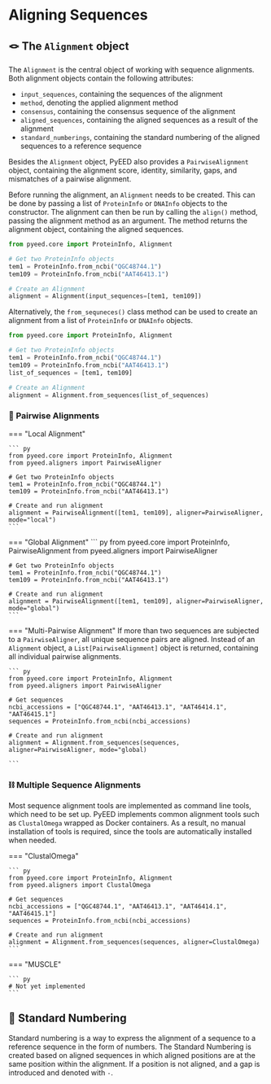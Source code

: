 # Aligning Sequences

## 🪢 The `Alignment` object

The `Alignment` is the central object of working with sequence alignments. 
Both alignment objects contain the following attributes:  

- `input_sequences`, containing the sequences of the alignment
- `method`, denoting the applied alignment method
- `consensus`, containing the consensus sequence of the alignment
- `aligned_sequences`, containing the aligned sequences as a result of the alignment
- `standard_numberings`, containing the standard numbering of the aligned sequences to a reference sequence

Besides the `Alignment` object, PyEED also provides a `PairwiseAlignment` object, containing the alignment score, identity, similarity, gaps, and mismatches of a pairwise alignment.


Before running the alignment, an `Alignment` needs to be created. This can be done by passing a list of `ProteinInfo` or `DNAInfo` objects to the constructor. The alignment can then be run by calling the `align()` method, passing the alignment method as an argument. The method returns the alignment object, containing the aligned sequences.

``` py
from pyeed.core import ProteinInfo, Alignment

# Get two ProteinInfo objects
tem1 = ProteinInfo.from_ncbi("QGC48744.1")
tem109 = ProteinInfo.from_ncbi("AAT46413.1")

# Create an Alignment
alignment = Alignment(input_sequences=[tem1, tem109])
```

Alternatively, the `from_sequneces()` class method can be used to create an alignment from a list of `ProteinInfo` or `DNAInfo` objects.

``` py
from pyeed.core import ProteinInfo, Alignment

# Get two ProteinInfo objects
tem1 = ProteinInfo.from_ncbi("QGC48744.1")
tem109 = ProteinInfo.from_ncbi("AAT46413.1")
list_of_sequences = [tem1, tem109]

# Create an Alignment
alignment = Alignment.from_sequences(list_of_sequences)
```

### 🔗 Pairwise Alignments

=== "Local Alignment"

    ``` py
    from pyeed.core import ProteinInfo, Alignment
    from pyeed.aligners import PairwiseAligner

    # Get two ProteinInfo objects
    tem1 = ProteinInfo.from_ncbi("QGC48744.1")
    tem109 = ProteinInfo.from_ncbi("AAT46413.1")

    # Create and run alignment
    alignment = PairwiseAlignment([tem1, tem109], aligner=PairwiseAligner, mode="local")
    ```

=== "Global Alignment"
    ``` py
    from pyeed.core import ProteinInfo, PairwiseAlignment
    from pyeed.aligners import PairwiseAligner

    # Get two ProteinInfo objects
    tem1 = ProteinInfo.from_ncbi("QGC48744.1")
    tem109 = ProteinInfo.from_ncbi("AAT46413.1")

    # Create and run alignment
    alignment = PairwiseAlignment([tem1, tem109], aligner=PairwiseAligner, mode="global")
    ```

=== "Multi-Pairwise Alignment"
    If more than two sequences are subjected to a `PairwiseAligner`, all unique sequence pairs are aligned. 
    Instead of an `Alignment` object, a `List[PairwiseAlignment]` object is returned, containing all individual pairwise alignments.

    ``` py
    from pyeed.core import ProteinInfo, Alignment
    from pyeed.aligners import PairwiseAligner

    # Get sequences
    ncbi_accessions = ["QGC48744.1", "AAT46413.1", "AAT46414.1", "AAT46415.1"]
    sequences = ProteinInfo.from_ncbi(ncbi_accessions)

    # Create and run alignment
    alignment = Alignment.from_sequences(sequences, aligner=PairwiseAligner, mode="global)

    ```

### ⛓️ Multiple Sequence Alignments

Most sequence alignment tools are implemented as command line tools, which need to be set up. PyEED implements common alignment tools such as `ClustalOmega` wrapped as Docker containers. As a result, no manual installation of tools is required, since the tools are automatically installed when needed.

=== "ClustalOmega"

    ``` py
    from pyeed.core import ProteinInfo, Alignment
    from pyeed.aligners import ClustalOmega

    # Get sequences
    ncbi_accessions = ["QGC48744.1", "AAT46413.1", "AAT46414.1", "AAT46415.1"]
    sequences = ProteinInfo.from_ncbi(ncbi_accessions)

    # Create and run alignment
    alignment = Alignment.from_sequences(sequences, aligner=ClustalOmega)
    ```

=== "MUSCLE"

    ``` py
    # Not yet implemented
    ```

## 💯 Standard Numbering

Standard numbering is a way to express the alignment of a sequence to a reference sequence in the form of numbers.
The Standard Numbering is created based on aligned sequences in which aligned positions are at the same position within the alignment. If a position is not aligned, and a gap is introduced and denoted with `-`.  
